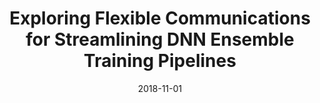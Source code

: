 ---
title: "Exploring Flexible Communications for Streamlining DNN Ensemble Training Pipelines"
collection: publications
date: 2018-11-01
venue: 'Proceedings of the International Conference for High Performance Computing, Networking, Storage, and Analysis (<b>SC&apos;18</b>). (Acceptance rate: 23%) '
paperurl: 'http://guanh01.github.io/files/2018sc.pdf'
authors: 'Randall Pittman, Hui Guan, Xipeng Shen, Seung-Hwan Lim, and Robert M. Patton'
---